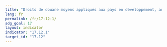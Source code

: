 ```yaml
---
title: "Droits de douane moyens appliqués aux pays en développement, aux pays les moins avancés et aux petits États insulaires en développement"
lang: fr
permalink: /fr/17-12-1/
sdg_goal: 17
layout: indicator
indicator: "17.12.1"
target_id: "17.12"
---
```


